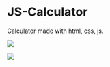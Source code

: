 # JS-Calculator
Calculator made with html, css, js.

![](https://i.gyazo.com/468f727fd4d52b23b7c4aec4ef66673f.png)

![](https://media.giphy.com/media/Y1BNQFLQsVyy8er4Ig/giphy.gif)

